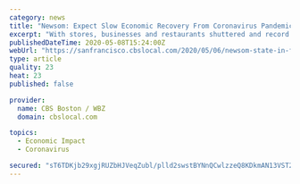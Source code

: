 ```yaml
---
category: news
title: "Newsom: Expect Slow Economic Recovery From Coronavirus Pandemic’s Devastating Financial Impact"
excerpt: "With stores, businesses and restaurants shuttered and record filings for u, Gov. Gavin Newsom swatted down any hopes that California would quickly rebound from the economic cloud cast over the state by the coronavirus outbreak."
publishedDateTime: 2020-05-08T15:24:00Z
webUrl: "https://sanfrancisco.cbslocal.com/2020/05/06/newsom-state-in-for-a-slow-economic-recovery-from-pandemics-devastating-financial-impact/"
type: article
quality: 23
heat: 23
published: false

provider:
  name: CBS Boston / WBZ
  domain: cbslocal.com

topics:
  - Economic Impact
  - Coronavirus

secured: "sT6TDKjb29xgjRUZbHJVeqZubl/plld2swstBYNnQCwlzzeQ8KDkmAN13VST2psrD5RBOj9bpl5KrFSF8EUDiCScsV93t8yUkyjCKQdNdsr5Vu3MfwCdtGpmJp+qSCxf/e72sJ/sLvW5zXVJPv8wIl0U0/mw7aCgFPTGHRiUQGgt0qpONz10nsoWSzRI7D6i3kRkkGFni+Vr03BPlim872E2OqCSnkiVCdb+gHzKZKW8cnqVK4VyfJ2wLkHLxbglQDBlsACtygBI9Vj889mkLEA18rpss7LcO0KO28uWY/O4nO2kNr+LX6VQH5O1pfsgsBxfIzEyFK2zOaQQDMG53SjSaWE2x/z4ww1xYG+PLnzucs1il+p5f9M3mGNETqj2FapSoYDEctNqmPF8CQ/9Xfg/WlrV1+2IMSz57S+s+vkGUEvCzhtxf/ICiAZVOiTmwNjEb4OPHjxbtTPdV20rGWCSZlrhUu+A3OfvIxvrJUQ=;Gw9521pAPKBmkNVW+s6KzA=="
---
```


